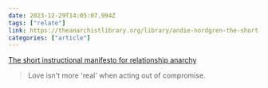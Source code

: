 ```yaml
---
date: 2023-12-29T14:05:07.994Z
tags: ["relate"]
link: https://theanarchistlibrary.org/library/andie-nordgren-the-short-instructional-manifesto-for-relationship-anarchy
categories: ["article"]
---
```

[The short instructional manifesto for relationship anarchy](https://theanarchistlibrary.org/library/andie-nordgren-the-short-instructional-manifesto-for-relationship-anarchy)

> Love isn't more 'real' when acting out of compromise.
